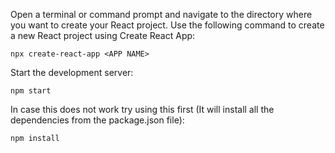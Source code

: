Open a terminal or command prompt and navigate to the directory where you want to create your React project. Use the following command to create a new React project using Create React App:

```npx create-react-app <APP NAME>```

Start the development server:

```npm start```

In case this does not work try using this first (It will install all the dependencies from the package.json file):

```npm install``` 


